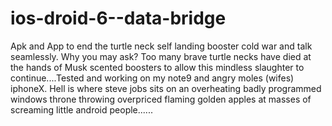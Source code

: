 # ios-droid-6--data-bridge
Apk and App to end the turtle neck self landing booster cold war and talk seamlessly. Why you may ask? Too many brave turtle necks have died at the hands of Musk scented boosters to allow this mindless slaughter to continue....Tested and working on my note9 and angry moles (wifes) iphoneX. Hell is where steve jobs sits on an overheating badly programmed windows throne throwing overpriced flaming golden apples at masses of screaming little android people......
